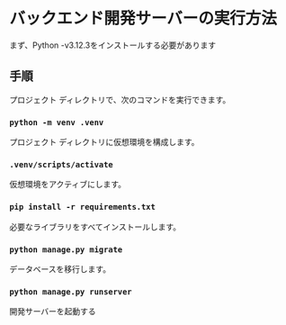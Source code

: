 # バックエンド開発サーバーの実行方法

まず、Python -v3.12.3をインストールする必要があります

## 手順

プロジェクト ディレクトリで、次のコマンドを実行できます。

### `python -m venv .venv`

プロジェクト ディレクトリに仮想環境を構成します。

### `.venv/scripts/activate`

仮想環境をアクティブにします。

### `pip install -r requirements.txt`

必要なライブラリをすべてインストールします。

### `python manage.py migrate`

データベースを移行します。

### `python manage.py runserver`

開発サーバーを起動する
